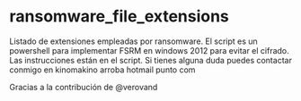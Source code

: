 # ransomware_file_extensions
Listado de extensiones empleadas por ransomware.
El script es un powershell para implementar FSRM en windows 2012 para evitar el cifrado.
Las instrucciones están en el script.
Si tienes alguna duda puedes contactar conmigo en kinomakino arroba hotmail punto com

Gracias a la contribución de @verovand
